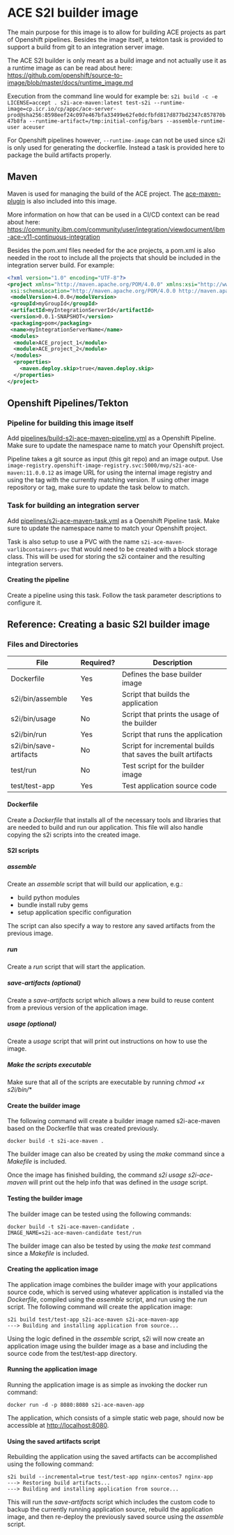 # ACE S2I builder image

The main purpose for this image is to allow for building ACE projects as part of Openshift pipelines.
Besides the image itself, a tekton task is provided to support a build from git to an integration server image.

The ACE S2I builder is only meant as a build image and not actually use it as a runtime image as can be read about here:
<https://github.com/openshift/source-to-image/blob/master/docs/runtime_image.md>

Execution from the command line would for example be:
`s2i build -c -e LICENSE=accept . s2i-ace-maven:latest test-s2i --runtime-image=cp.icr.io/cp/appc/ace-server-prod@sha256:8598eef24c097e467bfa33499e62fe0dcfbfd817d877bd2347c857870b47b8fa --runtime-artifact=/tmp:initial-config/bars --assemble-runtime-user aceuser`

For Openshift pipelines however, `--runtime-image` can not be used since s2i is only used for generating the dockerfile. Instead a task is provided here to package the build artifacts properly.

## Maven

Maven is used for managing the build of the ACE project. The [ace-maven-plugin](https://github.com/ot4i/ace-maven-plugin) is also included into this image.

More information on how that can be used in a CI/CD context can be read about here:
<https://community.ibm.com/community/user/integration/viewdocument/ibm-ace-v11-continuous-integration>

Besides the pom.xml files needed for the ace projects, a pom.xml is also needed in the root to include all the projects that should be included in the integration server build. For example:

```xml
<?xml version="1.0" encoding="UTF-8"?>
<project xmlns="http://maven.apache.org/POM/4.0.0" xmlns:xsi="http://www.w3.org/2001/XMLSchema-instance"
 xsi:schemaLocation="http://maven.apache.org/POM/4.0.0 http://maven.apache.org/xsd/maven-4.0.0.xsd">
 <modelVersion>4.0.0</modelVersion>
 <groupId>myGroupId</groupId>
 <artifactId>myIntegrationServerId</artifactId>
 <version>0.0.1-SNAPSHOT</version>
 <packaging>pom</packaging>
 <name>myIntegrationServerName</name>
 <modules>
  <module>ACE_project_1</module>
  <module>ACE_project_2</module>
 </modules>
  <properties>
    <maven.deploy.skip>true</maven.deploy.skip>
  </properties>
</project>
```

## Openshift Pipelines/Tekton

### Pipeline for building this image itself

Add [pipelines/build-s2i-ace-maven-pipeline.yml](pipelines/build-s2i-ace-maven-pipeline.yml) as a Openshift Pipeline. Make sure to update the namespace name to match your Openshift project.

Pipeline takes a git source as input (this git repo) and an image output. Use `image-registry.openshift-image-registry.svc:5000/mvp/s2i-ace-maven:11.0.0.12` as image URL for using the internal image registry and using the tag with the currently matching version. If using other image repository or tag, make sure to update the task below to match.

### Task for building an integration server

Add [pipelines/s2i-ace-maven-task.yml](pipelines/s2i-ace-maven-task.yml) as a Openshift Pipeline task. Make sure to update the namespace name to match your Openshift project.

Task is also setup to use a PVC with the name `s2i-ace-maven-varlibcontainers-pvc` that would need to be created with a block storage class. This will be used for storing the s2i container and the resulting integration servers.

#### Creating the pipeline

Create a pipeline using this task. Follow the task parameter descriptions to configure it.

## Reference: Creating a basic S2I builder image  

### Files and Directories  

| File                   | Required? | Description                                                  |
|------------------------|-----------|--------------------------------------------------------------|
| Dockerfile             | Yes       | Defines the base builder image                               |
| s2i/bin/assemble       | Yes       | Script that builds the application                           |
| s2i/bin/usage          | No        | Script that prints the usage of the builder                  |
| s2i/bin/run            | Yes       | Script that runs the application                             |
| s2i/bin/save-artifacts | No        | Script for incremental builds that saves the built artifacts |
| test/run               | No        | Test script for the builder image                            |
| test/test-app          | Yes       | Test application source code                                 |

#### Dockerfile

Create a *Dockerfile* that installs all of the necessary tools and libraries that are needed to build and run our application.  This file will also handle copying the s2i scripts into the created image.

#### S2I scripts

##### assemble

Create an *assemble* script that will build our application, e.g.:

- build python modules
- bundle install ruby gems
- setup application specific configuration

The script can also specify a way to restore any saved artifacts from the previous image.

##### run

Create a *run* script that will start the application.

##### save-artifacts (optional)

Create a *save-artifacts* script which allows a new build to reuse content from a previous version of the application image.

##### usage (optional)

Create a *usage* script that will print out instructions on how to use the image.

##### Make the scripts executable

Make sure that all of the scripts are executable by running *chmod +x s2i/bin/**

#### Create the builder image

The following command will create a builder image named s2i-ace-maven based on the Dockerfile that was created previously.

```
docker build -t s2i-ace-maven .
```

The builder image can also be created by using the *make* command since a *Makefile* is included.

Once the image has finished building, the command *s2i usage s2i-ace-maven* will print out the help info that was defined in the *usage* script.

#### Testing the builder image

The builder image can be tested using the following commands:

```
docker build -t s2i-ace-maven-candidate .
IMAGE_NAME=s2i-ace-maven-candidate test/run
```

The builder image can also be tested by using the *make test* command since a *Makefile* is included.

#### Creating the application image

The application image combines the builder image with your applications source code, which is served using whatever application is installed via the *Dockerfile*, compiled using the *assemble* script, and run using the *run* script.
The following command will create the application image:

```
s2i build test/test-app s2i-ace-maven s2i-ace-maven-app
---> Building and installing application from source...
```

Using the logic defined in the *assemble* script, s2i will now create an application image using the builder image as a base and including the source code from the test/test-app directory.

#### Running the application image

Running the application image is as simple as invoking the docker run command:

```
docker run -d -p 8080:8080 s2i-ace-maven-app
```

The application, which consists of a simple static web page, should now be accessible at  [http://localhost:8080](http://localhost:8080).

#### Using the saved artifacts script

Rebuilding the application using the saved artifacts can be accomplished using the following command:

```
s2i build --incremental=true test/test-app nginx-centos7 nginx-app
---> Restoring build artifacts...
---> Building and installing application from source...
```

This will run the *save-artifacts* script which includes the custom code to backup the currently running application source, rebuild the application image, and then re-deploy the previously saved source using the *assemble* script.
